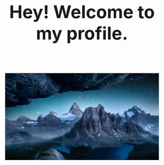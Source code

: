 <div align='center'><font size='8'><big><b>Hey! Welcome to my profile.</b></big></font></div>

<br><br/>
<br><br/>

![text](https://github.com/wanghs008/wanghs008/blob/main/whs_1.jpg)

<!---
wanghs008/wanghs008 is a ✨ special ✨ repository because its `README.md` (this file) appears on your GitHub profile.
You can click the Preview link to take a look at your changes.
--->
